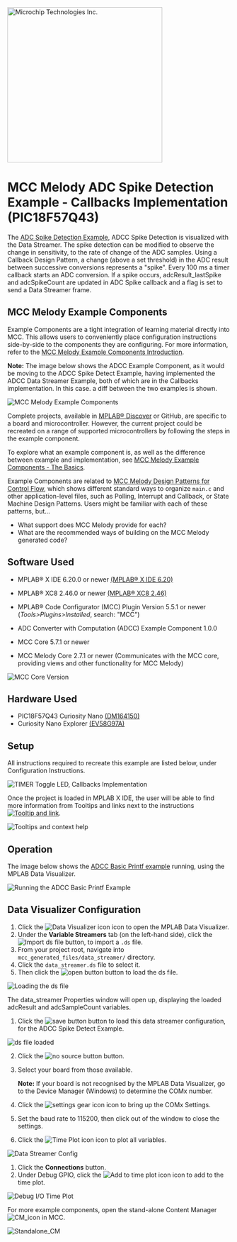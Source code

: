 <a target="_blank" href="https://www.microchip.com/" id="top-of-page">
   <picture>
      <source media="(prefers-color-scheme: light)" srcset="images/mchp_logo_light.png" width="350">
      <source media="(prefers-color-scheme: dark)" srcset="images/mchp_logo_dark.png" width="350">
      <img alt="Microchip Technologies Inc." src="https://www.microchip.com/content/experience-fragments/mchp/en_us/site/header/master/_jcr_content/root/responsivegrid/header/logo.coreimg.100.300.png/1605828081463/microchip.png">
   </picture>
</a>

# MCC Melody ADC Spike Detection Example - Callbacks Implementation (PIC18F57Q43)

The [ADC Spike Detection Example](https://onlinedocs.microchip.com/v2/keyword-lookup?keyword=MCC.MELODY.EXAMPLES.RUNNING.ADCC.SPIKE&version=latest&redirect=true "Analog-to-Digital Conversion (ADC) Data Streamer example"), ADCC Spike Detection is visualized with the Data Streamer. The spike detection can be modified to observe the change in sensitivity, to the rate of change of the ADC samples. Using a Callback Design Pattern, a change (above a set threshold) in the ADC result between successive conversions represents a \"spike\". Every 100 ms a timer callback starts an ADC conversion. If a spike occurs, adcResult_lastSpike and adcSpikeCount are updated in ADC Spike callback and a flag is set to send a Data Streamer frame.

## MCC Melody Example Components
Example Components are a tight integration of learning material directly into MCC. This allows users to conveniently place configuration instructions side-by-side to the components they are configuring. For more information, refer to the [MCC Melody Example Components Introduction](https://onlinedocs.microchip.com/v2/keyword-lookup?keyword=MCC.MELODY.EXAMPLES&version=latest&redirect=true). 

**Note:** The image below shows the ADCC Example Component, as it would be moving to the ADCC Spike Detect Example, having implemented the ADCC Data Streamer Example, both of which are in the Callbacks implementation. In this case. a diff between the two examples is shown. 

![MCC Melody Example Components](images/ADCCExample-SpikeDetect-Callbacks-fromADCC-DataStreamer-Callbacks.png)


Complete projects, available in [MPLAB® Discover](https://mplab-discover.microchip.com) or GitHub, are specific to a board and microcontroller. However, the current project could be recreated on a range of supported microcontrollers by following the steps in the example component.

To explore what an example component is, as well as the difference between example and implementation, see [MCC Melody Example Components - The Basics](https://onlinedocs.microchip.com/v2/keyword-lookup?keyword=MCC.MELODY.EXAMPLES.BASICS&version=latest&redirect=true).

Example Components are related to [MCC Melody Design Patterns for Control Flow](https://onlinedocs.microchip.com/g/GUID-7CE1AEE9-2487-4E7B-B26B-93A577BA154E), which shows different standard ways to organize `main.c` and other application-level files, such as Polling, Interrupt and Callback, or State Machine Design Patterns. Users might be familiar with each of these patterns, but...
- What support does MCC Melody provide for each?
- What are the recommended ways of building on the MCC Melody generated code? 

## Software Used
- MPLAB® X IDE 6.20.0 or newer [(MPLAB® X IDE 6.20)](https://www.microchip.com/en-us/development-tools-tools-and-software/mplab-x-ide)
- MPLAB® XC8 2.46.0 or newer [(MPLAB® XC8 2.46)](https://www.microchip.com/en-us/tools-resources/develop/mplab-xc-compilers/xc8)

- MPLAB® Code Configurator (MCC) Plugin Version 5.5.1 or newer (*Tools>Plugins>Installed*, search: "MCC")
- ADC Converter with Computation (ADCC) Example Component 1.0.0 
- MCC Core 5.7.1 or newer 
- MCC Melody Core 2.7.1 or newer (Communicates with the MCC core, providing views and other functionality for MCC Melody)

![MCC Core Version](images/MCC_Core_ContentLibrary_Versions.png)  


## Hardware Used
- PIC18F57Q43 Curiosity Nano [(DM164150)](https://www.microchip.com/en-us/development-tool/DM164150)
- Curiosity Nano Explorer [(EV58G97A)](https://www.microchip.com/en-us/development-tool/EV58G97A)


## Setup
All instructions required to recreate this example are listed below, under Configuration Instructions.   

![TIMER Toggle LED, Callbacks Implementation](images/ADCC_SpikeDetect_Callbacks-ConfigComplete.png)

Once the project is loaded in MPLAB X IDE, the user will be able to find more information from Tooltips and links next to the instructions 
[![Tooltip and link](images/Icon-info-circle-fill.png "Find the Tx pin from your schematic and set it in Pin Grid View.")](https://onlinedocs.microchip.com/v2/keyword-lookup?keyword=MCC.MELODY.CONFIGHELP.UART.CNANO&version=latest&redirect=true).


![Tooltips and context help](images/PinsConfiguration_SelectPinForUartTx.png)


## Operation
The image below shows the [ADCC Basic Printf example](https://onlinedocs.microchip.com/v2/keyword-lookup?keyword=MCC.MELODY.EXAMPLES.RUNNING.ADCC.PRINTF&version=latest&redirect=true
) running, using the MPLAB Data Visualizer.

![Running the ADCC Basic Printf Example](images/Running%20the%20ADCC%20Spike%20example.png)

## Data Visualizer Configuration

1) Click the ![Data Visualizer icon](images/Icon-MPLAB-DataVisualizer_1cm.png) icon to open the MPLAB Data Visualizer.
2) Under the **Variable Streamers** tab (on the left-hand side), click the ![Import ds file](images/button-import-ds-file.png "Import DS file.") button, to import a `.ds` file.
3) From your project root, navigate into `mcc_generated_files/data_streamer/` directory.
4) Click the `data_streamer.ds` file to select it. 
5) Then click the ![open button](images/button-open.png) button to load the ds file.

![Loading the ds file](images/RunningDataStreamerEx-Open_ds_file_12cm.png)

The data_streamer Properties window will open up, displaying the loaded adcResult and adcSampleCount variables. 

1) Click the ![save button](images/button-save.png) button to load this data streamer configuration, for the ADCC Spike Detect Example. 

![ds file loaded](images/ds_file_loaded_spikeDetect.png)

2) Click the ![no source button](images/button-no-source.png) button.
3) Select your board from those available. 

   **Note:** If your board is not recognised by the MPLAB Data Visualizer, go to the Device Manager (Windows) to determine the COMx number.  

4) Click the ![settings gear icon](images/Icon-DataVisualizer-SettingsGear.png) icon to bring up the COMx Settings. 
5) Set the baud rate to 115200, then click out of the window to close the settings. 
6) Click the ![Time Plot icon](images/Icon-DataVisualizer_TimePlot.png) icon to plot all variables. 

![Data Streamer Config](images/DataStreamerConfig_25cm.png)

1) Click the **Connections** button.
2) Under Debug GPIO, click the ![Add to time plot icon](images/Icon-DataVisualizer_TimePlot.png "Display as raw data on time plot.") icon to add to the time plot.

![Debug I/O Time Plot](images/DebugIO_TimePlot_8cm.png)

For more example components, open the stand-alone Content Manager ![CM_icon](images/Icon-MPLAB-CM24.png) in MCC. 

![Standalone_CM](images/MCC_ContentManager_Examples_18cm.png) 

